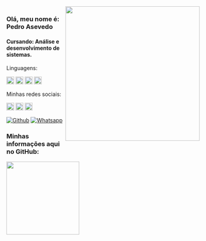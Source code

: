 <img align="right" src="https://raw.githubusercontent.com/MicaelliMedeiros/micaellimedeiros/master/image/computer-illustration.png" width="350"/>

### Olá, meu nome é: Pedro Asevedo
#### Cursando: Análise e desenvolvimento de sistemas. 
<!--
![Github Html5](https://img.shields.io/badge/HTML5-E34F26?style=for-the-badge&logo=html5&logoColor=white)
![Github css3](https://img.shields.io/badge/CSS3-1572B6?style=for-the-badge&logo=css3&logoColor=white)
![Github JavaScript](https://img.shields.io/badge/JavaScript-F7DF1E?style=for-the-badge&logo=javascript&logoColor=black)
![Github java](https://img.shields.io/badge/Java-0177B3?style=for-the-badge&logo=java&logoColor=white)
-->
Linguagens: 

<code><img height="20" src="https://img.shields.io/badge/HTML5-E34F26?style=for-the-badge&logo=html5&logoColor=white"></code>
<code><img height="20" src="https://img.shields.io/badge/CSS3-1572B6?style=for-the-badge&logo=css3&logoColor=white"></code>
<code><img height="20" src="https://img.shields.io/badge/JavaScript-F7DF1E?style=for-the-badge&logo=javascript&logoColor=black"></code>
<code><img height="20" src="https://img.shields.io/badge/Java-0177B3?style=for-the-badge&logo=java&logoColor=white"></code>

Minhas redes sociais:

<code><img height="20" src="https://img.shields.io/badge/LinkedIn-0077B5?style=for-the-badge&logo=linkedin&logoColor=white&link=https://www.linkedin.com/in/pedro-asevedo-065a61201/)](https://www.linkedin.com/in/pedro-asevedo-065a61201/"></code>
<code><img height="20" src="https://img.shields.io/badge/GitHub-100000?style=for-the-badge&logo=github&logoColor=white&link=https://github.com//objpedro/)](https://github.com/objpedro)"></code>
<code><img height="20" src="https://img.shields.io/badge/whatsapp-00FA9A?style=for-the-badge&logo=whatsapp&logoColor=white&link=https://murilo-farias.netlify.app/)](https://api.whatsapp.com/send?phone=5585987895918&text=&source=&data=&app_absent="></code>


[![Github](https://img.shields.io/badge/GitHub-100000?style=for-the-badge&logo=github&logoColor=white&link=https://github.com//objpedro/)](https://github.com/objpedro)
[![Whatsapp](https://img.shields.io/badge/whatsapp-00FA9A?style=for-the-badge&logo=whatsapp&logoColor=white&link=https://murilo-farias.netlify.app/)](https://api.whatsapp.com/send?phone=5585987895918&text=&source=&data=&app_absent=)




### Minhas informações aqui no GitHub:
<!-- ![Status](https://github-readme-stats.vercel.app/api?username=objpedro) -->
<img height="190em" src="https://github-readme-stats.vercel.app/api/top-langs/?username=objpedro&layout=compact&langs_count=7&theme=tokyonight"/>

<!--
![Snake animation](https://github.com/wellingtoncarneirobarbosa/wellingtoncarneirobarbosa/blob/output/github-contribution-grid-snake.svg)

<p align="center">
 Quantidade de visitas no meu perfil desde: 20/09/2021 🕵️ <br></p>
<p align="center"> 
   <img alingn="center" src="https://profile-counter.glitch.me/objpedro/count.svg" /></p>
<p align="center">
Obrigado e volte sempre 😄
</p>
-->
